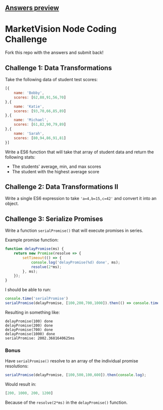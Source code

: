 ## [Answers preview](https://htmlpreview.github.io/?https://github.com/wendellpereira/mean-coding-challenge/blob/master/challenge-answers.html)
  

# MarketVision Node Coding Challenge

Fork this repo with the answers and submit back!

## Challenge 1: Data Transformations

Take the following data of student test scores:

```js
[{
    name: 'Bobby',
    scores: [62,88,91,56,70]
},{
    name: 'Katie',
    scores: [93,70,66,85,89]
},{
    name: 'Michael',
    scores: [61,82,90,79,89]
},{
    name: 'Sarah',
    scores: [80,94,86,91,81]
}]
```

Write a ES6 function that will take that array of student data and return the following stats:
- The students' average, min, and max scores
- The student with the highest average score

## Challenge 2: Data Transformations II

Write a single ES6 expression to take `'a=4,b=15,c=42'` and convert it into an object.

## Challenge 3: Serialize Promises

Write a function `serialPromise()` that will execute promises in series.

Example promise function:
```js
function delayPromise(ms) {
    return new Promise(resolve => {
        setTimeout(() => {
            console.log('delayPromise(%d) done', ms);
            resolve(2*ms);
        }, ms);
    });
}
```
I should be able to run:

```js
console.time('serialPromise')
serialPromise(delayPromise, [100,200,700,1000]).then(() => console.timeEnd('serialPromise'));
```
Resulting in something like:
```
delayPromise(100) done
delayPromise(200) done
delayPromise(700) done
delayPromise(1000) done
serialPromise: 2002.3681640625ms
```

### Bonus
Have `serialPromise()` resolve to an array of the individual promise resolutions:

```js
serialPromise(delayPromise, [100,500,100,600]).then(console.log);
```

Would result in:
```js
[200, 1000, 200, 1200]
```

Because of the `resolve(2*ms)` in the `delayPromise()` function.
